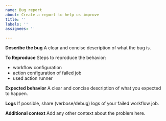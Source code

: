```yaml
---
name: Bug report
about: Create a report to help us improve
title: ''
labels: ''
assignees: ''

---
```


**Describe the bug**
A clear and concise description of what the bug is.

**To Reproduce**
Steps to reproduce the behavior:
- workflow configuration
- action configuration of failed job
- used action runner

**Expected behavior**
A clear and concise description of what you expected to happen.

**Logs**
If possible, share (verbose/debug) logs of your failed workflow job.

**Additional context**
Add any other context about the problem here.
